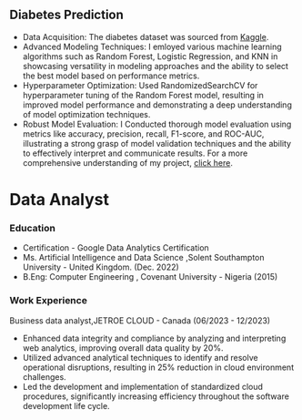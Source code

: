 ## Diabetes Prediction

- Data Acquisition: The diabetes dataset was sourced from [Kaggle](https://www.kaggle.com/datasets/nanditapore/healthcare-diabetes/data).
- Advanced Modeling Techniques: I emloyed various machine learning algorithms such as Random Forest, Logistic Regression, and KNN in showcasing versatility in modeling approaches and the ability to select the best model based on performance metrics.
- Hyperparameter Optimization: Used RandomizedSearchCV for hyperparameter tuning of the Random Forest model, resulting in improved model performance and demonstrating a deep understanding of model optimization techniques.
- Robust Model Evaluation: I Conducted thorough model evaluation using metrics like accuracy, precision, recall, F1-score, and ROC-AUC, illustrating a strong grasp of model validation techniques and the ability to effectively interpret and communicate results.
For a more comprehensive understanding of my project, [click here](https://www.kaggle.com/code/chikkychoc/notebook973d3c5b8a/input).











# Data Analyst

### Education
- Certification - Google Data Analytics Certification
- Ms. Artificial Intelligence and Data Science ,Solent Southampton University - United Kingdom. (Dec. 2022)
- B.Eng: Computer Engineering , Covenant University - Nigeria (2015)


### Work Experience
Business data analyst,JETROE CLOUD - Canada (06/2023 - 12/2023)
- Enhanced data integrity and compliance by analyzing and interpreting web analytics, improving overall
data quality by 20%.
- Utilized advanced analytical techniques to identify and resolve operational disruptions, resulting in 25%
reduction in cloud environment challenges.
- Led the development and implementation of standardized cloud procedures, significantly increasing
efficiency throughout the software development life cycle.
